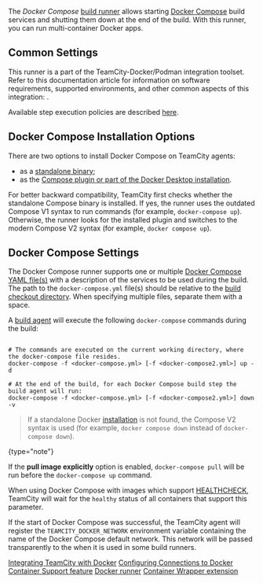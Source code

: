 [//]: # (title: Docker Compose)
[//]: # (auxiliary-id: Docker Compose)

The _Docker Compose_ [build runner](build-runner.md) allows starting [Docker Compose](https://docs.docker.com/compose/) build services and shutting them down at the end of the build. With this runner, you can run multi-container Docker apps.

## Common Settings

This runner is a part of the TeamCity-Docker/Podman integration toolset. Refer to this documentation article for information on software requirements, supported environments, and other common aspects of this integration: [](integrating-teamcity-with-container-managers.md).

Available step execution policies are described [here](configuring-build-steps.md#Execution+Policy).

## Docker Compose Installation Options

There are two options to install Docker Compose on TeamCity agents:

* as a [standalone binary](https://docs.docker.com/compose/install/other/);
* as the [Compose plugin or part of the Docker Desktop installation](https://docs.docker.com/compose/install/).

For better backward compatibility, TeamCity first checks whether the standalone Compose binary is installed. If yes, the runner uses the outdated Compose V1 syntax to run commands (for example, `docker-compose up`). Otherwise, the runner looks for the installed plugin and switches to the modern Compose V2 syntax (for example, `docker compose up`).

## Docker Compose Settings

The Docker Compose runner supports one or multiple [Docker Compose YAML file(s)](https://docs.docker.com/compose/compose-file/compose-file-v2/) with a description of the services to be used during the build. The path to the `docker-compose.yml` file(s) should be relative to the [build checkout directory](build-checkout-directory.md). When specifying multiple files, separate them with a space.

A [build agent](build-agent.md) will execute the following `docker-compose` commands during the build:


```Shell

# The commands are executed on the current working directory, where the docker-compose file resides.
docker-compose -f <docker-compose.yml> [-f <docker-compose2.yml>] up -d

# At the end of the build, for each Docker Compose build step the build agent will run:
docker-compose -f <docker-compose.yml> [-f <docker-compose2.yml>] down -v
```

> If a standalone Docker [installation](#Docker+Compose+Installation+Options) is not found, the Compose V2 syntax is used (for example, `docker compose down` instead of `docker-compose down`).
>
{type="note"}


If the __pull image explicitly__ option is enabled, `docker-compose pull` will be run before the `docker-compose up` command.

When using Docker Compose with images which support [HEALTHCHECK](https://docs.docker.com/engine/reference/builder/#healthcheck), TeamCity will wait for the `healthy` status of all containers that support this parameter.

If the start of Docker Compose was successful, the TeamCity agent will register the `TEAMCITY_DOCKER_NETWORK` environment variable containing the name of the Docker Compose default network. This network will be passed transparently to the [](container-wrapper.md) when it is used in some build runners.

<seealso>
        <category ref="admin-guide">
            <a href="integrating-teamcity-with-container-managers.md">Integrating TeamCity with Docker</a>
            <a href="configuring-connections-to-docker.md">Configuring Connections to Docker</a>
            <a href="container-support.md">Container Support feature</a>
            <a href="docker.md">Docker runner</a>
            <a href="container-wrapper.md">Container Wrapper extension</a>
        </category>
</seealso>